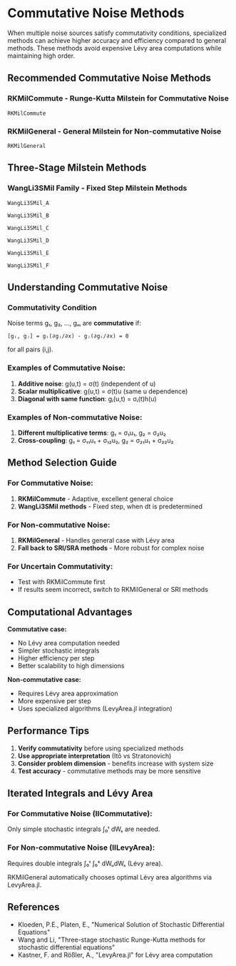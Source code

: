 # Commutative Noise Methods

When multiple noise sources satisfy commutativity conditions, specialized methods can achieve higher accuracy and efficiency compared to general methods. These methods avoid expensive Lévy area computations while maintaining high order.

## Recommended Commutative Noise Methods

### RKMilCommute - Runge-Kutta Milstein for Commutative Noise
```@docs
RKMilCommute
```

### RKMilGeneral - General Milstein for Non-commutative Noise
```@docs
RKMilGeneral
```

## Three-Stage Milstein Methods

### WangLi3SMil Family - Fixed Step Milstein Methods
```@docs
WangLi3SMil_A
```

```@docs
WangLi3SMil_B
```

```@docs
WangLi3SMil_C
```

```@docs
WangLi3SMil_D
```

```@docs
WangLi3SMil_E
```

```@docs
WangLi3SMil_F
```

## Understanding Commutative Noise

### Commutativity Condition
Noise terms g₁, g₂, ..., gₘ are **commutative** if:
```
[gᵢ, gⱼ] = gᵢ(∂gⱼ/∂x) - gⱼ(∂gᵢ/∂x) = 0
```
for all pairs (i,j).

### Examples of Commutative Noise:
1. **Additive noise**: g(u,t) = σ(t) (independent of u)
2. **Scalar multiplicative**: g(u,t) = σ(t)u (same u dependence)
3. **Diagonal with same function**: gᵢ(u,t) = σᵢ(t)h(u)

### Examples of Non-commutative Noise:
1. **Different multiplicative terms**: g₁ = σ₁u₁, g₂ = σ₂u₂
2. **Cross-coupling**: g₁ = σ₁₁u₁ + σ₁₂u₂, g₂ = σ₂₁u₁ + σ₂₂u₂

## Method Selection Guide

### For Commutative Noise:
1. **RKMilCommute** - Adaptive, excellent general choice
2. **WangLi3SMil methods** - Fixed step, when dt is predetermined

### For Non-commutative Noise:  
1. **RKMilGeneral** - Handles general case with Lévy area
2. **Fall back to SRI/SRA methods** - More robust for complex noise

### For Uncertain Commutativity:
- Test with RKMilCommute first
- If results seem incorrect, switch to RKMilGeneral or SRI methods

## Computational Advantages

**Commutative case:**
- No Lévy area computation needed
- Simpler stochastic integrals
- Higher efficiency per step
- Better scalability to high dimensions

**Non-commutative case:**
- Requires Lévy area approximation
- More expensive per step
- Uses specialized algorithms (LevyArea.jl integration)

## Performance Tips

1. **Verify commutativity** before using specialized methods
2. **Use appropriate interpretation** (Itô vs Stratonovich)  
3. **Consider problem dimension** - benefits increase with system size
4. **Test accuracy** - commutative methods may be more sensitive

## Iterated Integrals and Lévy Area

### For Commutative Noise (IICommutative):
Only simple stochastic integrals ∫₀ᵗ dWₛ are needed.

### For Non-commutative Noise (IILevyArea):  
Requires double integrals ∫₀ᵗ ∫₀ˢ dWᵤdWₛ (Lévy area).

RKMilGeneral automatically chooses optimal Lévy area algorithms via LevyArea.jl.

## References
- Kloeden, P.E., Platen, E., "Numerical Solution of Stochastic Differential Equations"
- Wang and Li, "Three-stage stochastic Runge-Kutta methods for stochastic differential equations"
- Kastner, F. and Rößler, A., "LevyArea.jl" for Lévy area computation